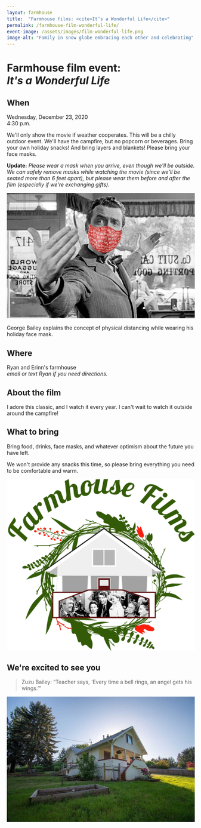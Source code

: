 ```yaml
---
layout: farmhouse
title:  "Farmhouse films: <cite>It’s a Wonderful Life</cite>"
permalink: /farmhouse-film-wonderful-life/
event-image: /assets/images/film-wonderful-life.png
image-alt: "Family in snow globe embracing each other and celebrating"
---
```


<h1>Farmhouse film event: <br><cite>It's a Wonderful Life</cite></h1>

## When

Wednesday, December 23, 2020<br>
4:30 p.m.

We'll only show the movie if weather cooperates. This will be a chilly outdoor event. We'll have the campfire, but no popcorn or beverages. Bring your own holiday snacks! And bring layers and blankets! Please bring your face masks.

**Update:** _Please wear a mask when you arrive, even though we'll be outside. We can safely remove masks while watching the movie (since we'll be seated more than 6 feet apart), but please wear them before and after the film (especially if we're exchanging gifts)._

![George Bailey wearing an added face mask with his hands extended](/assets/images/masked-its-a-wonderful-life.jpg) 
<figcaption>George Bailey explains the concept of physical distancing while wearing his holiday face mask.</figcaption>

## Where
Ryan and Erinn's farmhouse
<br><em>email or text Ryan if you need directions.</em>


## About the film

I adore this classic, and I watch it every year. I can't wait to watch it outside around the campfire!

## What to bring
Bring food, drinks, face masks, and whatever optimism about the future you have left.

We won't provide any snacks this time, so please bring everything you need to be comfortable and warm.

![The farmhouse logo, a botanical theme, with a black and white man with color background and rain](/assets/images/the-farmhouse-wonderful-life.png)

## We're excited to see you

> Zuzu Bailey: “Teacher says, ‘Every time a bell rings, an angel gets his wings.’”



![The Farmhouse in the gloaming](/assets/images/farmhouse.jpg)